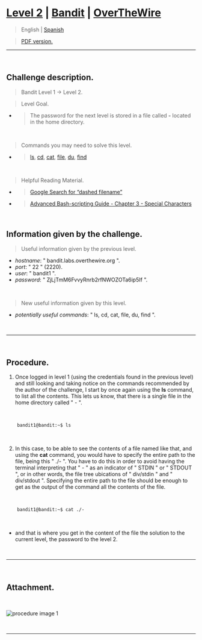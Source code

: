
# [Level 2](https://overthewire.org/wargames/bandit/bandit2.html) | [Bandit](https://overthewire.org/wargames/bandit/) | [OverTheWire](https://overthewire.org/wargames/)

> English | [Spanish](https://github.com/frandausmeier/CTF_Write-Ups/blob/main/OverTheWire/Bandit/Level_2/nivel-2_bandit_overthewire_eng.md)

> [PDF version.](https://github.com/frandausmeier/CTF_Write-Ups/blob/main/OverTheWire/Bandit/Level_2/level-2_bandit_overthewire_eng.pdf)

-----

<br>

## Challenge description.

> Bandit Level 1 → Level 2.

> Level Goal.
- > The password for the next level is stored in a file called  **-**  located in the home directory.

<br>

> Commands you may need to solve this level.
- > [ls](https://manpages.ubuntu.com/manpages/noble/man1/ls.1.html),  [cd](https://manpages.ubuntu.com/manpages/noble/man1/cd.1posix.html),  [cat](https://manpages.ubuntu.com/manpages/noble/man1/cat.1.html),  [file](https://manpages.ubuntu.com/manpages/noble/man1/file.1.html),  [du](https://manpages.ubuntu.com/manpages/noble/man1/du.1.html),  [find](https://manpages.ubuntu.com/manpages/noble/man1/find.1.html)

<br>

> Helpful Reading Material.
- > [Google Search for “dashed filename”](https://www.google.com/search?q=dashed+filename)
- > [Advanced Bash-scripting Guide - Chapter 3 - Special Characters](https://linux.die.net/abs-guide/special-chars.html)

<br>

## Information given by the challenge.
> Useful information given by the previous level.
- _hostname_: " bandit.labs.overthewire.org ".
- _port_: " 22 " (2220).
- _user_: " bandit1 ".
- _password_: " ZjLjTmM6FvvyRnrb2rfNWOZOTa6ip5If ".

<br>

> New useful information given by this level.
- _potentially useful commands_: " ls, cd, cat, file, du, find ".

<br>

-----

<br>

## Procedure.
1. Once logged in level 1 (using the credentials found in the previous level) and still looking and taking notice on the commands recommended by the author of the challenge, I start by once again using the **ls** command, to list all the contents. This lets us know, that there is a single file in the home directory called " - ".
    
<br>

```bash
	bandit1@bandit:~$ ls
```

<br>

2. In this case, to be able to see the contents of a file named like that, and using the **cat** command, you would have to specify the entire path to the file, being this " ./- ". You have to do this in order to avoid having the terminal interpreting that " - " as an indicator of " STDIN "  or " STDOUT ", or in other words, the file tree ubications of " div/stdin " and " div/stdout ". Specifying the entire path to the file should be enough to get as the output of the command all the contents of the file. 

<br>

```bash
	bandit1@bandit:~$ cat ./-
```

<br>

* and that is where you get in the content of the file the solution to the current level, the password to the level 2.

<br>

-----

<br>

## Attachment.

<br>

![procedure image 1](https://github.com/frandausmeier/CTF_Write-Ups/blob/main/OverTheWire/Bandit/Level_2/attachments/procedure_bandit2.png?raw=true)

<br>

----

